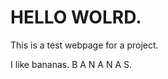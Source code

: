 <html>
  <head>
<h1>HELLO WOLRD.</h1>
  </head>
  <body>
  <p>This is a test webpage for a project.</p>
  </0a>I like bananas. B A N A N A S.
  </body>
</html>
